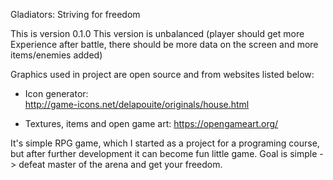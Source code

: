 Gladiators: Striving for freedom

This is version 0.1.0
This version is unbalanced (player should get more Experience after battle, there should be more data on the screen and more items/enemies added)

Graphics used in project are open source and from websites listed below:
  - Icon generator:  
	http://game-icons.net/delapouite/originals/house.html

  - Textures, items and open game art: 
	https://opengameart.org/

It's simple RPG game, which I started as a project for a programing course, but after further development it can become fun little game.
Goal is simple -> defeat master of the arena and get your freedom.
